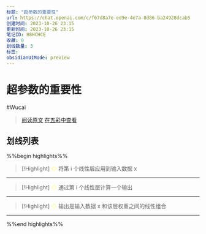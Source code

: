 ```yaml
---
标题: "超参数的重要性"
url: https://chat.openai.com/c/f67d8a7e-ed9e-4e7a-8d86-ba24928dcab5
创建时间: 2023-10-26 23:15
更新时间: 2023-10-26 23:15
笔记ID: H8HCHCE
收藏: 0
划线数量: 3
标签: 
obsidianUIMode: preview
---
```


# 超参数的重要性 

#Wucai

> [阅读原文](https://chat.openai.com/c/f67d8a7e-ed9e-4e7a-8d86-ba24928dcab5)
> [在五彩中查看](https://marker.dotalk.cn/#/?noteidx=H8HCHCE)


## 划线列表
%%begin highlights%%
> [!Highlight] 
> <font color="#FFFF83">◇  </font> 将第 i 个线性层应用到输入数据 x

---

> [!Highlight] 
> <font color="#FFFF83">◇  </font> 通过第 i 个线性层计算一个输出

---

> [!Highlight] 
> <font color="#FFFF83">◇  </font> 输出是输入数据 x 和该层权重之间的线性组合

---

%%end highlights%%

